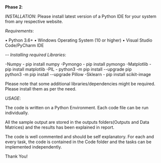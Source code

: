 **Phase 2**:

_INSTALLATION_:
Please install latest version of a Python IDE for your system from any respective website.

_Requirements_:

• Python 3.6+
• Windows Operating System (10 or higher)
• Visual Studio Code/PyCharm IDE


-- _Installing required Libraries_:

-Numpy - pip install numpy
-Pymongo - pip install pymongo
-Matplotlib - pip install matplotlib
-PIL -  python3 -m pip install --upgrade pip  
        python3 -m pip install --upgrade Pillow
-Sklearn - pip install scikit-image

Please note that some additional libraries/dependencies might be required. Please install them as per the need.

_USAGE_:

The code is written on a Python Environment. Each code file can be run individually. 

All the sample output are stored in the outputs folders(Outputs and Data Matrices) and the results has been explained in report.

The code is well commented and should be self explanatory. For each and every task, the code is contained in the Code folder and the tasks can be implemented independently.


Thank You!
